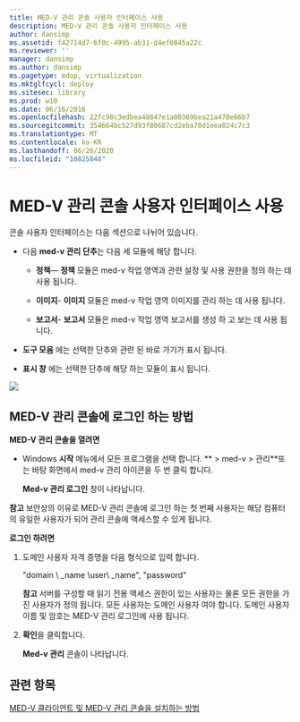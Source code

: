 ```yaml
---
title: MED-V 관리 콘솔 사용자 인터페이스 사용
description: MED-V 관리 콘솔 사용자 인터페이스 사용
author: dansimp
ms.assetid: f42714d7-6f0c-4995-ab31-d4ef0845a22c
ms.reviewer: ''
manager: dansimp
ms.author: dansimp
ms.pagetype: mdop, virtualization
ms.mktglfcycl: deploy
ms.sitesec: library
ms.prod: w10
ms.date: 06/16/2016
ms.openlocfilehash: 22fc98c3edbea48847e1a00369bea21a470e66b7
ms.sourcegitcommit: 354664bc527d93f80687cd2eba70d1eea024c7c3
ms.translationtype: MT
ms.contentlocale: ko-KR
ms.lasthandoff: 06/26/2020
ms.locfileid: "10825848"
---
```

# MED-V 관리 콘솔 사용자 인터페이스 사용


콘솔 사용자 인터페이스는 다음 섹션으로 나뉘어 있습니다.

-   다음 **med-v 관리 단추**는 다음 세 모듈에 해당 합니다.

    -   **정책**— **정책** 모듈은 med-v 작업 영역과 관련 설정 및 사용 권한을 정의 하는 데 사용 됩니다.

    -   **이미지**- **이미지** 모듈은 med-v 작업 영역 이미지를 관리 하는 데 사용 됩니다.

    -   **보고서**- **보고서** 모듈은 med-v 작업 영역 보고서를 생성 하 고 보는 데 사용 됩니다.

-   **도구 모음** 에는 선택한 단추와 관련 된 바로 가기가 표시 됩니다.

-   **표시 창** 에는 선택한 단추에 해당 하는 모듈이 표시 됩니다.

![](images/medv-ui-console-general.gif)

## MED-V 관리 콘솔에 로그인 하는 방법


**MED-V 관리 콘솔을 열려면**

-   Windows **시작** 메뉴에서 모든 프로그램을 선택 합니다. ** &gt; med-v &gt; 관리**또는 바탕 화면에서 med-v 관리 아이콘을 두 번 클릭 합니다.

    **Med-v 관리 로그인** 창이 나타납니다.

**참고**  보안상의 이유로 MED-V 관리 콘솔에 로그인 하는 첫 번째 사용자는 해당 컴퓨터의 유일한 사용자가 되어 관리 콘솔에 액세스할 수 있게 됩니다.

 

**로그인 하려면**

1.  도메인 사용자 자격 증명을 다음 형식으로 입력 합니다.

    "domain \ _name \\user\ _name", "password"

    **참고**  서버를 구성할 때 읽기 전용 액세스 권한이 있는 사용자는 물론 모든 권한을 가진 사용자가 정의 됩니다. 모든 사용자는 도메인 사용자 여야 합니다. 도메인 사용자 이름 및 암호는 MED-V 관리 로그인에 사용 됩니다.

     

2.  **확인**을 클릭합니다.

    **Med-v 관리** 콘솔이 나타납니다.

## 관련 항목


[MED-V 클라이언트 및 MED-V 관리 콘솔을 설치하는 방법](how-to-install-med-v-client-and-med-v-management-console.md)

 

 





